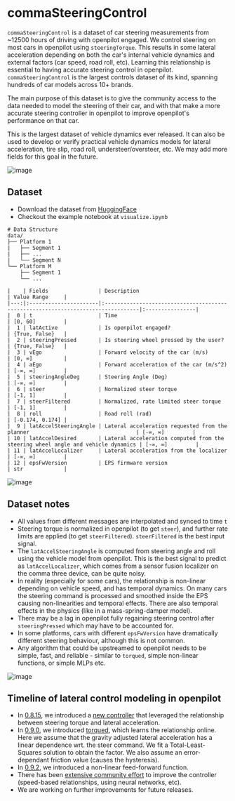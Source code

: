 # commaSteeringControl

`commaSteeringControl` is a dataset of car steering measurements from ~12500 hours of driving with openpilot engaged. We control steering on most  cars in openpilot using `steeringTorque`. This results in some lateral acceleration depending on both the car's internal vehicle dynamics and external factors (car speed, road roll, etc). Learning this relationship is essential to having accurate steering control in openpilot. `commaSteeringControl` is the largest controls dataset of its kind, spanning 
hundreds of car models across 10+ brands.

The main purpose of this dataset is to give the community access to the data needed to model the steering of their car, and with that make a more accurate steering controller in openpilot to improve openpilot's performance on that car.

This is the largest dataset of vehicle dynamics ever released. It can also be used to develop or verify practical vehicle dynamics models for lateral acceleration, tire slip, road roll, understeer/oversteer, etc. We may add more fields for this goal in the future.

![image](https://github.com/commaai/comma-steering-control/assets/1649262/c6f18767-26ac-4bc8-ab60-afdae197a300)

## Dataset
- Download the dataset from [HuggingFace](https://huggingface.co/datasets/commaai/commaSteeringControl/tree/main/data)
- Checkout the example notebook at `visualize.ipynb`
```
# Data Structure
data/
├── Platform 1
|   ├── Segment 1
|   ├── ...
|   └── Segment N
└── Platform M
    ├── Segment 1
    └── ...

|    | Fields                | Description                                                                      | Value Range     |
|---:|:----------------------|:---------------------------------------------------------------------------------|:----------------|
|  0 | t                     | Time                                                                             | [0, 60]         |
|  1 | latActive             | Is openpilot engaged?                                                            | {True, False}   |
|  2 | steeringPressed       | Is steering wheel pressed by the user?                                           | {True, False}   |
|  3 | vEgo                  | Forward velocity of the car (m/s)                                                | [0, ∞]          |
|  4 | aEgo                  | Forward acceleration of the car (m/s^2)                                          | [-∞, ∞]         |
|  5 | steeringAngleDeg      | Steering Angle (Deg)                                                             | [-∞, ∞]         |
|  6 | steer                 | Normalized steer torque                                                          | [-1, 1]         |
|  7 | steerFiltered         | Normalized, rate limited steer torque                                            | [-1, 1]         |
|  8 | roll                  | Road roll (rad)                                                                  | [-0.174, 0.174] |
|  9 | latAccelSteeringAngle | Lateral acceleration requested from the planner                                  | [-∞, ∞]         |
| 10 | latAccelDesired       | Lateral acceleration computed from the steering wheel angle and vehicle dynamics | [-∞, ∞]         |
| 11 | latAccelLocalizer     | Lateral acceleration from the localizer                                          | [-∞, ∞]         |
| 12 | epsFwVersion          | EPS firmware version                                                             | str             |

```

![image](https://github.com/commaai/comma-steering-control/assets/1649262/f0195877-48ad-4664-85d6-7b2df12eb3d0)

## Dataset notes
- All values from different messages are interpolated and synced to time `t`
- Steering torque is normalized in openpilot (to get `steer`), and further rate limits are applied (to get `steerFiltered`). `steerFiltered` is the best input signal.
- The `latAccelSteeringAngle` is computed from steering angle and roll using the vehicle model from openpilot. This is the best signal to predict as `latAccelLocalizer`, which comes from a sensor fusion localizer on the comma three device, can be quite noisy.
- In reality (especially for some cars), the relationship is non-linear depending on vehicle speed, and has temporal dynamics. On many cars the steering command is processed and smoothed inside the EPS causing non-linearities and temporal effects. There are also temporal effects in the physics (like in a mass-spring-damper model).
- There may be a lag in openpilot fully regaining steering control after `steeringPressed` which may have to be accounted for.
- In some platforms, cars with different `epsFwVersion` have dramatically different steering behaviour, although this is not common.
- Any algorithm that could be upstreamed to openpilot needs to be simple, fast, and reliable - similar to `torqued`, simple non-linear functions, or simple MLPs etc.

![image](https://github.com/commaai/comma-steering-control/assets/1649262/03905b06-6894-4b67-bd5b-77b1de552e62)

## Timeline of lateral control modeling in openpilot
- In [0.8.15](https://blog.comma.ai/0815release/#torque-controller),
we introduced a [new controller](https://github.com/commaai/openpilot/blob/master/selfdrive/controls/lib/latcontrol_torque.py) that leveraged the relationship between steering torque and lateral acceleration.
- In [0.9.0](https://blog.comma.ai/090release/#torqued-an-auto-tuner-for-lateral-control), we introduced 
[torqued](https://github.com/commaai/openpilot/blob/master/selfdrive/locationd/torqued.py), which learns the relationship online. Here we assume that the gravity adjusted lateral acceleration has a linear dependence wrt. the steer command. We fit a Total-Least-Squares solution to obtain the factor. We also assume an error-dependant friction value (causes the hysteresis).
- In [0.9.2](https://blog.comma.ai/092release/#chevrolet-bolt-euv), we introduced a non-linear feed-forward function.
- There has been [extensive community effort](https://github.com/twilsonco/openpilot/tree/log-info) to improve the controller (speed-based relationships, using neural networks, etc).
- We are working on further improvements for future releases. 
